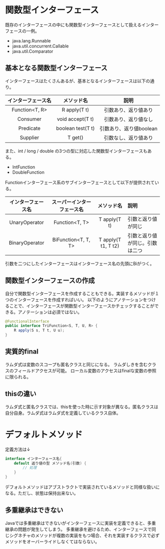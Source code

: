 # 関数型インターフェース

既存のインターフェースの中にも関数型インターフェースとして扱えるインターフェースの一例。

* java.lang.Runnable
* java.util.concurrent.Callable
* java.util.Comparator<T>


## 基本となる関数型インターフェース

インターフェースはたくさんあるが、基本となるインターフェースは以下の通り。

|インターフェース名|メソッド名|説明|
|:-------------:|:--------:|:------:|
|Function<T, R>|R apply(T t)|引数あり、返り値あり|
|Consumer<T>|void accept(T t)|引数あり、返り値なし|
|Predicate<T>|boolean test(T t)|引数あり、返り値boolean|
|Supplier<T>|T get()|引数なし、返り値あり|

また、int / long / double の3つの型に対応した関数型インターフェースもある。

* IntFunction
* DoubleFunction

Functionインターフェース系のサブインターフェースとして以下が提供されている。

|インターフェース名|スーパーインターフェース名|メソッド名|説明|
|:--------------:|:--------------------:|:-----:|:----|
|UnaryOperator<T>|Function<T, T>|T apply(T t)|引数と返り値が同じ|
|BinaryOperator<T>|BiFunction<T, T, T>|T apply(T t1, T t2)|引数と返り値が同じ。引数は二つ|

引数を二つにしたインターフェースはインターフェース名の先頭にBiがつく。

## 関数型インターフェースの作成

自分で関数型インターフェースを作成することもできる。実装するメソッドが１つのインターフェースを作成すればいい。
以下のようにアノテーションをつけることで、インターフェースが関数型インターフェースかチェックすることができる。アノテーションは必須ではない。

```java
@FunctionalInterface
public interface TriFunction<S, T, U, R> {
    R apply(S s, T t, U u);
}
```

## 実質的final

ラムダ式は変数のスコープも匿名クラスと同じになる。
ラムダしきを含むクラスのフィールドアクセスが可能。
ローカル変数のアクセスはfinalな変数の参照に限られる。

## thisの違い

ラムダ式と匿名クラスでは、thisを使った時に示す対象が異なる。匿名クラスは自分自身。ラムダ式はラムダ式を定義しているクラス自体。

# デフォルトメソッド

定義方法は↓

```java
interface インターフェース名{
    default 返り値の型 メソッド名(引数) {
        // 処理
    }
}
```

デフォルトメソッドはアブストラクトで実装されているメソッドと同様な扱いになる。ただし、状態は保持出来ない。

## 多重継承はできない

Javaでは多重継承はできないがインターフェースに実装を定義できると、多重継承の問題が発生してしまう。
多重継承を避けるため、インターフェースで同じシグネチャのメソッドが複数の実装をもつ場合、それを実装するクラスで必ずメソッドをオーバーライドしなくてはならない。